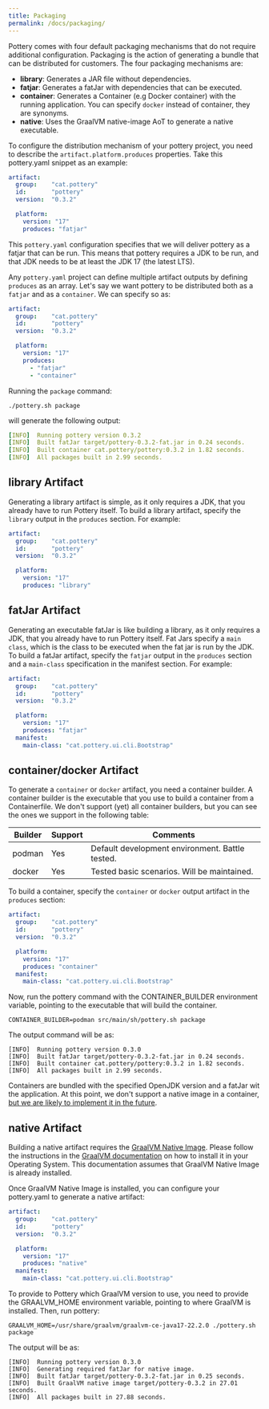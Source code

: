 ```yaml
---
title: Packaging
permalink: /docs/packaging/
---
```


Pottery comes with four default packaging mechanisms that do not require
additional configuration. Packaging is the action of generating a bundle that
can be distributed for customers. The four packaging mechanisms are:

* **library**: Generates a JAR file without dependencies.
* **fatjar**: Generates a fatJar with dependencies that can be executed.
* **container**: Generates a Container (e.g Docker container) with the running application. You can specify `docker` instead of container, they are synonyms.
* **native**: Uses the GraalVM native-image AoT to generate a native executable.

To configure the distribution mechanism of your pottery project, you need to describe
the `artifact.platform.produces` properties. Take this pottery.yaml snippet as an example:

```yaml
artifact:
  group:    "cat.pottery"
  id:       "pottery"
  version:  "0.3.2"

  platform:
    version: "17"
    produces: "fatjar"
```

This `pottery.yaml` configuration specifies that we will deliver pottery as a fatjar that can be run. This means that
pottery requires a JDK to be run, and that JDK needs to be at least the JDK 17 (the latest LTS).

Any `pottery.yaml` project can define multiple artifact outputs by defining `produces` as an array. Let's say we want
pottery to be distributed both as a `fatjar` and as a `container`. We can specify so as:

```yaml
artifact:
  group:    "cat.pottery"
  id:       "pottery"
  version:  "0.3.2"

  platform:
    version: "17"
    produces: 
      - "fatjar"
      - "container" 
```

Running the `package` command:

```shell
./pottery.sh package
````

will generate the following output:

```yaml
[INFO]  Running pottery version 0.3.2
[INFO]  Built fatJar target/pottery-0.3.2-fat.jar in 0.24 seconds.
[INFO]  Built container cat.pottery/pottery:0.3.2 in 1.82 seconds.
[INFO]  All packages built in 2.99 seconds.
```
## library Artifact

Generating a library artifact is simple, as it only requires a JDK, that you already
have to run Pottery itself. To build a library artifact, specify the `library` output in the
`produces` section. For example:

```yaml
artifact:
  group:    "cat.pottery"
  id:       "pottery"
  version:  "0.3.2"

  platform:
    version: "17"
    produces: "library"
```

## fatJar Artifact

Generating an executable fatJar is like building a library, as it only requires a JDK, that you already
have to run Pottery itself. Fat Jars specify a `main class`, which is the class to be executed when the fat jar is run
by the JDK. To build a fatJar artifact, specify the `fatjar` output in the `produces` section and a `main-class` specification
in the manifest section. For example:

```yaml
artifact:
  group:    "cat.pottery"
  id:       "pottery"
  version:  "0.3.2"

  platform:
    version: "17"
    produces: "fatjar"
  manifest:
    main-class: "cat.pottery.ui.cli.Bootstrap"
```

## container/docker Artifact

To generate a `container` or `docker` artifact, you need a container builder. A container builder is the
executable that you use to build a container from a Containerfile. We don't support (yet) all container builders,
but you can see the ones we support in the following table:

| Builder | Support | Comments                                        |
|---------|---------|-------------------------------------------------|
| podman  | Yes     | Default development environment. Battle tested. | 
| docker  | Yes     | Tested basic scenarios. Will be maintained.     |

To build a container, specify the `container` or `docker` output artifact in the `produces` section:

```yaml
artifact:
  group:    "cat.pottery"
  id:       "pottery"
  version:  "0.3.2"

  platform:
    version: "17"
    produces: "container"
  manifest:
    main-class: "cat.pottery.ui.cli.Bootstrap"
```

Now, run the pottery command with the CONTAINER_BUILDER environment variable,
pointing to the executable that will build the container.

```shell
CONTAINER_BUILDER=podman src/main/sh/pottery.sh package
```

The output command will be as:

```shell
[INFO]  Running pottery version 0.3.0
[INFO]  Built fatJar target/pottery-0.3.2-fat.jar in 0.24 seconds.
[INFO]  Built container cat.pottery/pottery:0.3.2 in 1.82 seconds.
[INFO]  All packages built in 2.99 seconds.
```

Containers are bundled with the specified OpenJDK version and a fatJar wit the application. At this point,
we don't support a native image in a container, [but we are likely to implement it in the future](https://github.com/kmruiz/pottery/issues/2).

## native Artifact

Building a native artifact requires the [GraalVM Native Image](https://www.graalvm.org/22.0/reference-manual/native-image/). Please follow the instructions
in the [GraalVM documentation](https://www.graalvm.org/22.0/reference-manual/native-image/) on how to install it in your Operating System. This documentation
assumes that GraalVM Native Image is already installed.

Once GraalVM Native Image is installed, you can configure your pottery.yaml to generate a native artifact:

```yaml
artifact:
  group:    "cat.pottery"
  id:       "pottery"
  version:  "0.3.2"

  platform:
    version: "17"
    produces: "native"
  manifest:
    main-class: "cat.pottery.ui.cli.Bootstrap"
```

To provide to Pottery which GraalVM version to use, you need to provide the GRAALVM_HOME
environment variable, pointing to where GraalVM is installed. Then, run pottery:

```shell
GRAALVM_HOME=/usr/share/graalvm/graalvm-ce-java17-22.2.0 ./pottery.sh package
```

The output will be as:

```shell
[INFO]  Running pottery version 0.3.0
[INFO]  Generating required fatJar for native image.
[INFO]  Built fatJar target/pottery-0.3.2-fat.jar in 0.25 seconds.
[INFO]  Built GraalVM native image target/pottery-0.3.2 in 27.01 seconds.
[INFO]  All packages built in 27.88 seconds.

```
